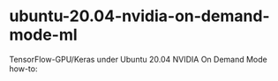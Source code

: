 # ubuntu-20.04-nvidia-on-demand-mode-ml
TensorFlow-GPU/Keras under Ubuntu 20.04 NVIDIA On Demand Mode
how-to:
<img >
